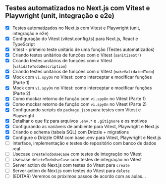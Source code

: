 ## Testes automatizados no Next.js com Vitest e Playwright (unit, integração e e2e)

- [x] Testes automatizados no Next.js com Vitest e Playwright (unit, integração
      e e2e)
- [x] Configuração do Vitest (vitest.config.ts) para Next.js, React e TypeScript
- [x] Vitest - primeiro teste unitário de uma função (Testes automatizados)
- [x] Criando testes unitários de funções com o Vitest (`sanitizeStr`)
- [x] Criando testes unitários de funções com o Vitest
      (`validateTodoDescription`)
- [x] Criando testes unitários de funções com o Vitest (`makeValidatedTodo`)
- [x] Mock com `vi.spyOn` no Vitest: como interceptar e modificar funções
      (Parte 1)
- [x] Mock com `vi.spyOn` no Vitest: como interceptar e modificar funções
      (Parte 2)
- [x] Como mockar retorno de função com `vi.spyOn` no Vitest (Parte 1)
- [x] Como mockar retorno de função com `vi.spyOn` no Vitest (Parte 2)
- [x] Configurando scripts do `package.json` para testes com Vitest e Playwright
- [x] Detalhar o que fiz para arquivos `.env.*` e `.gitignore` e os motivos
- [x] Configurando as variáveis de ambiente para Vitest, Playwright e Next.js
- [x] Criando o schema (tabela SQL) com Drizzle + migrations
- [x] Configure o Drizzle ORM com base .env para Vitest, Playwright e Next.js
- [ ] Interface, implementação e testes do repositório com banco de dados real
- [ ] Usecase `createTodoUseCase` com testes de integração no Vitest
- [ ] Usecase `deleteTodoUseCase` com testes de integração no Vitest
- [ ] Server action do Next.js com testes do Vitest para `create`
- [ ] Server action do Next.js com testes do Vitest para `delete`
- [ ] (EDITAR) Veremos os próximos passos de acordo com as aulas...
